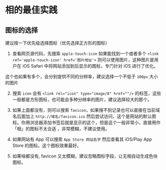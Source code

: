 # 相的最佳实践

## 图标的选择

建议按一下优先级选择图标（优先选择正方形的图标）

1. 查看网页源代码，先搜索 `apple-touch-icon` 如果能找到一个或者多个 `<link ref='apple-touch-icon' href='图片地址'>` 则可以使用图片，这种图片是用户在 iOS Safari 中将网站添加到后显示的图标，专门针对 iOS 进行了优化。

这个也如果有多个，会分别提供不同的分辨率，建议选择一个不低于 `100px` 大小的图片

2. 搜索 `icon` 会有 `<link rel="icon" type="image/8" href=""/>` 的标签，这些一般都是方形图标，也可能会多种分辨率的图片，建议选择较大的那个。

3. 如果上面都没有，则可以搜索 `favicon`，如果搜不到记录也可以直接在当前域名后面加上 `http://域名/favicon.ico` 然后尝试访问，这个是网站的默认图标。你用浏览器添加书签后就是显示的这个，但是这个一般非常小，直接用作「相」的图标不太合适 ，非常模糊，不建议使用。

4. 如果网站有 App 可以搜索 `App Store 网站名字` 然后查看其 iOS/Play App Store 的图标。这个图标效果最好。

5. 如果啥都没有, favicon 又太模糊，建议忽略图标字段，让无相自动生成色块图标。